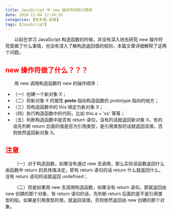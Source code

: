 ```yaml
---
title: JavaScript 中 new 操作符的执行顺序 
date: 2018-11-04 12:24:18
categories: [技术类-前端]
tags: [JavaScript]
---
```

&emsp;&emsp;以前在学习 JavaScript 构造函数的时候，并没有深入地去研究 new 操作符究竟做了什么事情，也没有深入了解构造返回值的规则，本篇文章详细解释了这两个问题。

## <font style="color: #f00;">new 操作符做了什么？？？</font>
&emsp;&emsp;用 new 调用构造函数时 new 的操作顺序：

+ （一）创建一个新对象 X；
+ （二）将新对象 X 的属性 __proto__ 指向构造函数的 prototype 指向的地方；
+ （三）将构造函数中的 this 绑定为新对象 X；
+ （四）执行构造函数中的代码，比如 this.a = 'xx' 等等；
+ （五）判断构造函数中是否有 return 语句，没有的话就返回新对象 X，有的话先判断 return 后面的值是否为引用类型，是引用类型的话就返回该值，否则依然返回新对象 X。

## <font style="color: #f00;">注意</font>
&emsp;&emsp;（一）对于构造函数，如果没有通过 new 去调用，那么实际该函数返回什么由函数中 return 的具体值决定，即有 return 语句的话 return 什么就返回什么，没有 return 语句的话就返回 undefined；

&emsp;&emsp;（二）但是如果用 new 去调用构造函数，如果没有 return 语句，那就返回由 new 创建的那个对象，有 return 语句的话，先判断 return 后面的是不是引用类型的指，如果是引用类型的值，就返回该值，否则依然返回由 new 创建的那个对象。